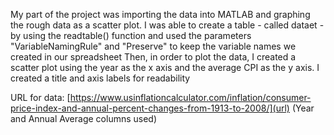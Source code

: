 My part of the project was importing the data into MATLAB and graphing the rough data as a scatter plot. 
I was able to create a table - called dataet - by using the readtable() function and used the parameters "VariableNamingRule" and "Preserve" to keep the variable names we created in our spreadsheet
Then, in order to plot the data, I created a scatter plot using the year as the x axis and the average CPI as the y axis. I created a title and axis labels for readability

URL for data: [https://www.usinflationcalculator.com/inflation/consumer-price-index-and-annual-percent-changes-from-1913-to-2008/](url)
(Year and Annual Average columns used)
